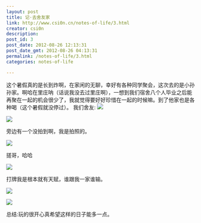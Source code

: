 ```yaml
---
layout: post
title: 记·去舍友家
link: http://www.csi0n.cn/notes-of-life/3.html
creator: csi0n
description: 
post_id: 3
post_date: 2012-08-26 12:13:31
post_date_gmt: 2012-08-26 04:13:31
permalink: /notes-of-life/3.html
categories: notes-of-life

---
```


这个暑假真的是长到炸啊，在家闲的无聊，幸好有各种同学聚会，这次去的是小孙孙家。啊哈在里庄呐（话说我没去过里庄啊），一想到我们宿舍八个人毕业之后能再聚在一起的机会很少了，我就觉得要好好珍惜在一起的时候嘛。到了他家也是各种喝（这个暑假就没停过）。
我们舍友:
![](http://img.csi0n.cn/wp-content/20120826/IMG_20120826_112411.jpg)

![](http://img.csi0n.cn/wp-content/20120826/IMG_20120826_112500.jpg)

旁边有一个没拍到啊，我是拍照的。

![](http://img.csi0n.cn/wp-content/20120826/IMG_20120826_130855.jpg)

搓哥，哈哈

![](http://img.csi0n.cn/wp-content/20120826/IMG_20120826_131252.jpg)

打牌我是根本就有天赋，谁跟我一家谁输。

![](http://img.csi0n.cn/wp-content/20120826/IMG_20120826_144813.jpg)

![](http://img.csi0n.cn/wp-content/20120826/IMG_20120826_152021.jpg)

总结:玩的很开心真希望这样的日子能多一点。